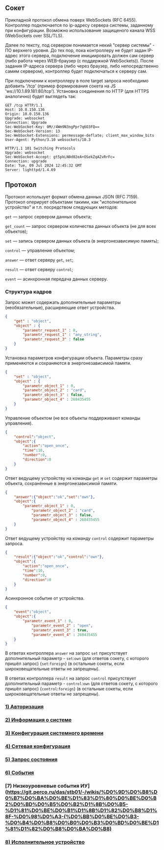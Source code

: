 ## Сокет
Прикладной протокол обмена поверх WebSockets (RFC 6455). Контроллер подключается по ip-адресу сервера системы, заданному при конфигурации. Возможно использование защищеного канала WSS (WebSockets over SSL/TLS).

Далее по тексту, под сервером понимается некий "сервер системы" - ПО верхнего уровня. До тех пор, пока контроллеру не будет задан IP-адрес этого сервера, подключение инициировать должен сам сервер (либо работа через WEB-браузер (с поддержкой WebSockets)). После задания IP-адреса сервера (либо через браузер, либо непосредственно самим сервером), контроллер будет подключаться к серверу сам.

При подключении к контроллеру в поле target запроса необходимо добавить '/tcp' (пример формирования сокета на JS 'ws://10.1.89.181:80/tcp'). Установка соединения по HTTP (для HTTPS аналогично) будет выглядеть так:

```http
GET /tcp HTTP/1.1
Host: 10.0.150.136
Origin: 10.0.150.136
Upgrade: websocket
Connection: Upgrade
Sec-WebSocket-Key: 0M//4Wm9N3ngPpr7q6O3FQ==
Sec-WebSocket-Version: 13
Sec-WebSocket-Extensions: permessage-deflate; client_max_window_bits
User-Agent: Python/3.10 websockets/10.3
```
```http
HTTP/1.1 101 Switching Protocols
Upgrade: websocket
Sec-WebSocket-Accept: gt5pkLN0d02eA+OSekZqAZvRrFc=
Connection: upgrade
Date: Tue, 09 Jul 2024 12:45:32 GMT
Server: lighttpd/1.4.69
```

## Протокол
Протокол использует формат обмена данных JSON (RFC 7159). Протокол оперирует объектами такими,  как "исполнительное устройство" и т.п. посредством следующих методов:

`get` — запрос сервером данных объекта;

`get_count` — запрос сервером количества данных объекта (не для всех объектов);

`set` — запись сервером данных объекта (в энергонезависимую память);

`control` — управление объектом;

`answer` — ответ серверу `get`, `set`;

`result` — ответ серверу `control`;

`event` — асинхронная передача данных серверу.

### Структура кадров
Запрос может содержать дополнительные параметры (необязательные), расширяющие ответ устройства.
```json
{
    "get" : "object",
    "object" : {
        "parametr_request_1" : 0,
        "parametr_request_1" : "any_string",
        "parametr_request_3" : false
    }
}
```
Установка параметров конфигурации объекта. Параметры сразу применяются и сохраняются в энергонезависимой памяти.
```json
{
    "set" : "object",
    "object" : {
        "parametr_object_1" : 0,
        "parametr_object_2" : "card",
        "parametr_object_3" : false,
        "parametr_object_4" : 268435455
    }
}
```
Управление объектом (не все объекты поддерживают команды управления).
```json
{
	"control":"object",
	"object":{
		"action":"open_once",
		"time":10,
		"number":0, 
		"direction":0
	}
}
```
Ответ ведущему устройству на команды `get` и `set` содержит параметры объекта, сохранённые в энергонезависимой памяти.
```json
{
	"answer":{"object":"ok","set":"own"},
	"object":{
		"parametr_object_1" : 0,
        	"parametr_object_2" : "card",
        	"parametr_object_3" : false,
       		"parametr_object_4" : 268435455
	}
}
```
Ответ ведущему устройству на команду `control` содержит параметры запроса.
```json
{
	"result":{"object":"ok","control":"own"},
	"object":{
		"action":"open_once",
		"time":10,
		"number":0, 
		"direction":0
	}
}
```
Асинхронное событие от устройства.
```json
{
	"event":"object",
	"object":{
		"parametr_event_1" : 0,
        	"parametr_event_2" : "open",
        	"parametr_event_3" : true,
       		"parametr_event_4" : 268435455
	}
}
```

В ответах контроллера `answer` на запрос `set` присутствует дополнительный параметр - `set`:`own` (для ответов сокету, с которого пришёл запрос) {`set`:`foreign`} (в остальные сокеты, если широковещательные ответы не запрещены).

В ответах контроллера `result` на запрос `control` присутствует дополнительный параметр - `control`:`own` (для ответов сокету, с которого пришёл запрос) {`control`:`foreign`} (в остальные сокеты, если широковещательные ответы не запрещены).

### [1) Авторизация](https://git.perco.ru/das/stb01/-/wikis/%D0%90%D0%B2%D1%82%D0%BE%D1%80%D0%B8%D0%B7%D0%B0%D1%86%D0%B8%D1%8F)

### [2) Информация о системе](https://git.perco.ru/das/stb01/-/wikis/%D0%98%D0%BD%D1%84%D0%BE%D1%80%D0%BC%D0%B0%D1%86%D0%B8%D1%8F-%D0%BE-%D1%81%D0%B8%D1%81%D1%82%D0%B5%D0%BC%D0%B5)

### [3) Конфигурация системного времени](https://git.perco.ru/das/stb01/-/wikis/%D0%9A%D0%BE%D0%BD%D1%84%D0%B8%D0%B3%D1%83%D1%80%D0%B0%D1%86%D0%B8%D1%8F-%D1%81%D0%B8%D1%81%D1%82%D0%B5%D0%BC%D0%BD%D0%BE%D0%B3%D0%BE-%D0%B2%D1%80%D0%B5%D0%BC%D0%B5%D0%BD%D0%B8)

### [4) Сетевая конфигурация](https://git.perco.ru/das/stb01/-/wikis/%D0%A1%D0%B5%D1%82%D0%B5%D0%B2%D0%B0%D1%8F-%D0%BA%D0%BE%D0%BD%D1%84%D0%B8%D0%B3%D1%83%D1%80%D0%B0%D1%86%D0%B8%D1%8F)

### [5) Запрос состояния](https://git.perco.ru/das/stb01/-/wikis/%D0%97%D0%B0%D0%BF%D1%80%D0%BE%D1%81-%D1%81%D0%BE%D1%81%D1%82%D0%BE%D1%8F%D0%BD%D0%B8%D1%8F)

### [6) События](https://git.perco.ru/das/stb01/-/wikis/%D0%A1%D0%BE%D0%B1%D1%8B%D1%82%D0%B8%D1%8F)

### [7) Низкоуровневые события ИУ](https://git.perco.ru/das/stb01/-/wikis/%D0%9D%D0%B8%D0%B7%D0%BA%D0%BE%D1%83%D1%80%D0%BE%D0%B2%D0%BD%D0%B5%D0%B2%D1%8B%D0%B5-%D1%81%D0%BE%D0%B1%D1%8B%D1%82%D0%B8%D1%8F-%D0%98%D0%A3-(%D0%BB%D0%BE%D0%B3-%D0%B4%D0%B8%D0%B0%D0%B3%D0%BD%D0%BE%D1%81%D1%82%D0%B8%D0%BA%D0%B8)

### [8) Исполнительное устройство](https://git.perco.ru/das/stb01/-/wikis/%D0%98%D1%81%D0%BF%D0%BE%D0%BB%D0%BD%D0%B8%D1%82%D0%B5%D0%BB%D1%8C%D0%BD%D0%BE%D0%B5-%D1%83%D1%81%D1%82%D1%80%D0%BE%D0%B9%D1%81%D1%82%D0%B2%D0%BE)
